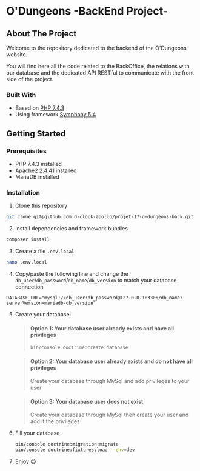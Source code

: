# O'Dungeons -BackEnd Project-

<!-- ABOUT THE PROJECT -->
## About The Project

Welcome to the repository dedicated to the backend of the O'Dungeons website. 

You will find here all the code related to the BackOffice, the relations with our database and the dedicated API RESTful to communicate with the front side of the project.

### Built With

* Based on [PHP 7.4.3](https://www.php.net/)
* Using framework [Symphony 5.4](https://symfony.com/)

## Getting Started

### Prerequisites

* PHP 7.4.3 installed
* Apache2 2.4.41 installed
* MariaDB installed

### Installation

1. Clone this repository

  ```sh
  git clone git@github.com:O-clock-apollo/projet-17-o-dungeons-back.git
  ```

2. Install dependencies and framework bundles

```sh
composer install
```

3. Create a file `.env.local`

```sh
nano .env.local
```

4. Copy/paste the following line and change the `db_user`/`db_password`/`db_name`/`db_version` to match your database connection

```nano
DATABASE_URL="mysql://db_user:db_password@127.0.0.1:3306/db_name?serverVersion=mariadb-db_version"
```

5. Create your database:

   >#### Option 1: Your database user already exists and have all privileges
    >```sh
    >bin/console doctrine:create:database
    >```
  
   >#### Option 2: Your database user already exists and do not have all privileges
    >Create your database through MySql and add privileges to your user

   >#### Option 3: Your database user does not exist
    >Create your database through MySql then create your user and add it the privileges

6. Fill your database
   ```sh
   bin/console doctrine:migration:migrate
   bin/console doctrine:fixtures:load --env=dev
   ```

7. Enjoy :wink: